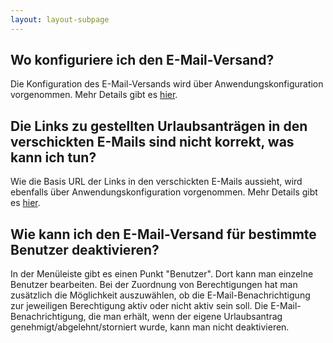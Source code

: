 ```yaml
---
layout: layout-subpage
---
```


## Wo konfiguriere ich den E-Mail-Versand?

Die Konfiguration des E-Mail-Versands wird über Anwendungskonfiguration vorgenommen. Mehr Details gibt es [hier](https://github.com/synyx/urlaubsverwaltung#e-mail-server-konfigurieren).

## Die Links zu gestellten Urlaubsanträgen in den verschickten E-Mails sind nicht korrekt, was kann ich tun?

Wie die Basis URL der Links in den verschickten E-Mails aussieht, wird ebenfalls
über Anwendungskonfiguration vorgenommen. Mehr Details gibt es [hier](https://github.com/synyx/urlaubsverwaltung#e-mail-server-konfigurieren).

## Wie kann ich den E-Mail-Versand für bestimmte Benutzer deaktivieren?

In der Menüleiste gibt es einen Punkt "Benutzer". Dort kann man einzelne
Benutzer bearbeiten. Bei der Zuordnung von Berechtigungen hat man zusätzlich
die Möglichkeit auszuwählen, ob die E-Mail-Benachrichtigung zur jeweiligen
Berechtigung aktiv oder nicht aktiv sein soll. Die E-Mail-Benachrichtigung, die
man erhält, wenn der eigene Urlaubsantrag genehmigt/abgelehnt/storniert wurde,
kann man nicht deaktivieren.
